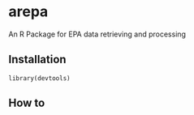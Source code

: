 # arepa

An R Package for EPA data retrieving and processing

## Installation

```
library(devtools)
```
## How to
